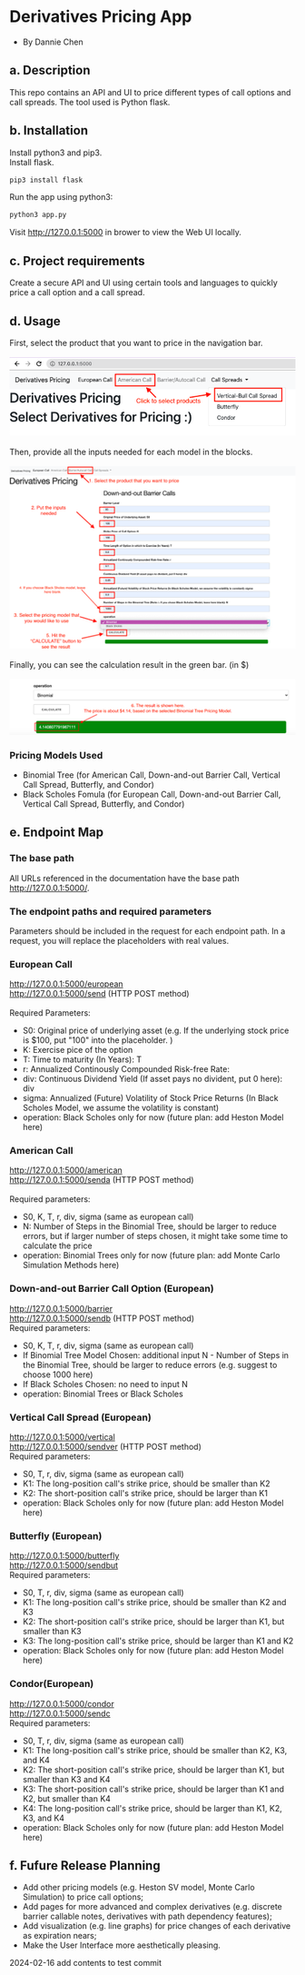 # Derivatives Pricing App
 - By Dannie Chen

## a. Description
This repo contains an API and UI to price different types of call options and call spreads. The tool used is Python flask.
## b. Installation
Install python3 and pip3.
<br/> Install flask.
```python
pip3 install flask
```
Run the app using python3:
```python
python3 app.py
```
Visit http://127.0.0.1:5000 in brower to view the Web UI locally.

## c. Project requirements
Create a secure API and UI using certain tools and languages to quickly price a call option and a call spread.
## d. Usage
First, select the product that you want to price in the navigation bar. 
<br/>  
![Alt text](/home.png?raw=true "home page")
<br/>  
Then, provide all the inputs needed for each model in the blocks.
<br/>  
![Alt text](/barrier.png?raw=true "pricing page")
<br/>  
Finally, you can see the calculation result in the green bar. (in $)
<br/>  
![Alt text](/result.png?raw=true "output")
### Pricing Models Used 
- Binomial Tree (for American Call, Down-and-out Barrier Call, Vertical Call Spread, Butterfly, and Condor)
- Black Scholes Fomula (for European Call, Down-and-out Barrier Call, Vertical Call Spread, Butterfly, and Condor)
## e. Endpoint Map
### The base path
All URLs referenced in the documentation have the base path http://127.0.0.1:5000/. 
### The endpoint paths and required parameters
Parameters should be included in the request for each endpoint path. In a request, you will replace the placeholders with real values.
### European Call
http://127.0.0.1:5000/european
<br/>http://127.0.0.1:5000/send (HTTP POST method)
<br/> 
<br/> Required Parameters:
 - S0: Original price of underlying asset (e.g. If the underlying stock price is $100, put "100" into the placeholder. )
 - K: Exercise pice of the option
 - T: Time to maturity (In Years): T
 - r: Annualized Continously Compounded Risk-free Rate:
 - div: Continuous Dividend Yield (If asset pays no divident, put 0 here): div
 - sigma: Annualized (Future) Volatility of Stock Price Returns (In Black Scholes Model, we assume the volatility is constant)
 - operation: Black Scholes only for now (future plan: add Heston Model here)
### American Call
http://127.0.0.1:5000/american
<br/>http://127.0.0.1:5000/senda (HTTP POST method)
<br/> 
<br/>Required parameters: 
 - S0, K, T, r, div, sigma (same as european call)
 - N: Number of Steps in the Binomial Tree, should be larger to reduce errors, but if larger number of steps chosen, it might take some time to calculate the price
 - operation: Binomial Trees only for now (future plan: add Monte Carlo Simulation Methods here) 
### Down-and-out Barrier Call Option (European) 
http://127.0.0.1:5000/barrier
<br/>http://127.0.0.1:5000/sendb (HTTP POST method)
<br/>Required parameters: 
 - S0, K, T, r, div, sigma (same as european call)
 - If Binomial Tree Model Chosen: additional input N - Number of Steps in the Binomial Tree, should be larger to reduce errors (e.g. suggest to choose 1000 here) 
 - If Black Scholes Chosen: no need to input N 
 - operation: Binomial Trees or Black Scholes 
### Vertical Call Spread (European)
http://127.0.0.1:5000/vertical
<br/>http://127.0.0.1:5000/sendver (HTTP POST method)
<br/>Required parameters: 
 - S0, T, r, div, sigma (same as european call)
 - K1: The long-position call's strike price, should be smaller than K2
 - K2: The short-position call's strike price, should be larger than K1
 - operation: Black Scholes only for now (future plan: add Heston Model here) 
### Butterfly (European)
http://127.0.0.1:5000/butterfly
<br/>http://127.0.0.1:5000/sendbut
<br/>Required parameters: 
 - S0, T, r, div, sigma (same as european call)
 - K1: The long-position call's strike price, should be smaller than K2 and K3
 - K2: The short-position call's strike price, should be larger than K1, but smaller than K3
 - K3: The long-position call's strike price, should be larger than K1 and K2 
 - operation: Black Scholes only for now (future plan: add Heston Model here)
### Condor(European)
http://127.0.0.1:5000/condor
<br/>http://127.0.0.1:5000/sendc
<br/>Required parameters: 
 - S0, T, r, div, sigma (same as european call)
 - K1: The long-position call's strike price, should be smaller than K2, K3, and K4
 - K2: The short-position call's strike price, should be larger than K1, but smaller than K3 and K4
 - K3: The short-position call's strike price, should be larger than K1 and K2, but smaller than K4
 - K4: The long-position call's strike price, should be larger than K1, K2, K3, and K4
 - operation: Black Scholes only for now (future plan: add Heston Model here)
## f. Fufure Release Planning
- Add other pricing models (e.g. Heston SV model, Monte Carlo Simulation) to price call options;
- Add pages for more advanced and complex derivatives (e.g. discrete barrier callable notes, derivatives with path dependency features);
- Add visualization (e.g. line graphs) for price changes of each derivative as expiration nears;
- Make the User Interface more aesthetically pleasing.

2024-02-16 add contents to test commit